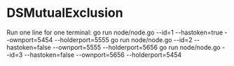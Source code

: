 # DSMutualExclusion

Run one line for one terminal:
go run node/node.go --id=1 --hastoken=true --ownport=5454 --holderport=5555
go run node/node.go --id=2 --hastoken=false --ownport=5555 --holderport=5656
go run node/node.go --id=3 --hastoken=false --ownport=5656 --holderport=5454

